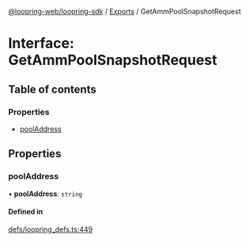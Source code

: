[@loopring-web/loopring-sdk](../README.md) / [Exports](../modules.md) / GetAmmPoolSnapshotRequest

# Interface: GetAmmPoolSnapshotRequest

## Table of contents

### Properties

- [poolAddress](GetAmmPoolSnapshotRequest.md#pooladdress)

## Properties

### poolAddress

• **poolAddress**: `string`

#### Defined in

[defs/loopring_defs.ts:449](https://github.com/Loopring/loopring_sdk/blob/2ea32ee/src/defs/loopring_defs.ts#L449)
